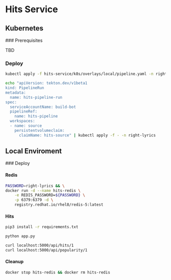 # Hits Service

## Kubernetes

### Prerequisites

TBD

### Deploy

```bash  
kubectl apply -f hits-service/k8s/overlays/local/pipeline.yaml -n right-lyrics

echo "apiVersion: tekton.dev/v1beta1
kind: PipelineRun
metadata:
  name: hits-pipeline-run
spec:
  serviceAccountName: build-bot
  pipelineRef:
    name: hits-pipeline
  workspaces:
  - name: source
    persistentvolumeclaim:
      claimName: hits-source" | kubectl apply -f - -n right-lyrics
```    

## Local Enviroment

### Deploy

#### Redis

```bash
PASSWORD=right-lyrics && \
docker run -d --name hits-redis \
    -e REDIS_PASSWORD=${PASSWORD} \
    -p 6379:6379 -d \
    registry.redhat.io/rhel8/redis-5:latest
```

#### Hits

```bash
pip3 install -r requirements.txt

python app.py

curl localhost:5000/api/hits/1
curl localhost:5000/api/popularity/1
```

#### Cleanup

```bash
docker stop hits-redis && docker rm hits-redis
```
